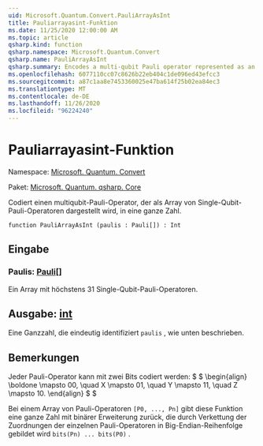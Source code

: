 ```yaml
---
uid: Microsoft.Quantum.Convert.PauliArrayAsInt
title: Pauliarrayasint-Funktion
ms.date: 11/25/2020 12:00:00 AM
ms.topic: article
qsharp.kind: function
qsharp.namespace: Microsoft.Quantum.Convert
qsharp.name: PauliArrayAsInt
qsharp.summary: Encodes a multi-qubit Pauli operator represented as an array of single-qubit Pauli operators into an integer.
ms.openlocfilehash: 6077110cc07c8626b22eb404c1de096ed43efcc3
ms.sourcegitcommit: a87c1aa8e7453360025e47ba614f25b02ea84ec3
ms.translationtype: MT
ms.contentlocale: de-DE
ms.lasthandoff: 11/26/2020
ms.locfileid: "96224240"
---
```

# <a name="pauliarrayasint-function"></a>Pauliarrayasint-Funktion

Namespace: [Microsoft. Quantum. Convert](xref:Microsoft.Quantum.Convert)

Paket: [Microsoft. Quantum. qsharp. Core](https://nuget.org/packages/Microsoft.Quantum.QSharp.Core)


Codiert einen multiqubit-Pauli-Operator, der als Array von Single-Qubit-Pauli-Operatoren dargestellt wird, in eine ganze Zahl.

```qsharp
function PauliArrayAsInt (paulis : Pauli[]) : Int
```


## <a name="input"></a>Eingabe

### <a name="paulis--pauli"></a>Paulis: [Pauli](xref:microsoft.quantum.lang-ref.pauli)[]

Ein Array mit höchstens 31 Single-Qubit-Pauli-Operatoren.



## <a name="output--int"></a>Ausgabe: [int](xref:microsoft.quantum.lang-ref.int)

Eine Ganzzahl, die eindeutig identifiziert `paulis` , wie unten beschrieben.

## <a name="remarks"></a>Bemerkungen

Jeder Pauli-Operator kann mit zwei Bits codiert werden: $ $ \begin{align} \boldone \mapsto 00, \quad X \mapsto 01, \quad Y \mapsto 11, \quad Z \mapsto 10.
\end{align} $ $

Bei einem Array von Pauli-Operatoren `[P0, ..., Pn]` gibt diese Funktion eine ganze Zahl mit binärer Erweiterung zurück, die durch Verkettung der Zuordnungen der einzelnen Pauli-Operatoren in Big-Endian-Reihenfolge gebildet wird `bits(Pn) ... bits(P0)` .